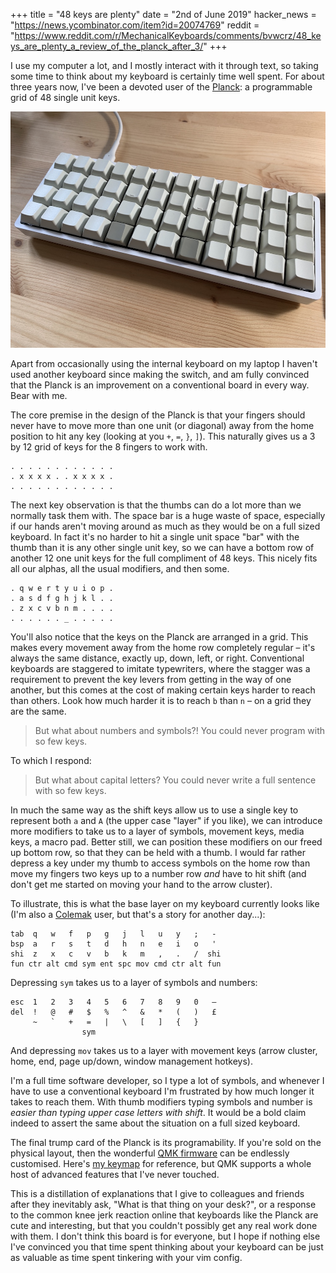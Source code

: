 +++
title = "48 keys are plenty"
date = "2nd of June 2019"
hacker_news = "https://news.ycombinator.com/item?id=20074769"
reddit = "https://www.reddit.com/r/MechanicalKeyboards/comments/bvwcrz/48_keys_are_plenty_a_review_of_the_planck_after_3/"
+++

I use my computer a lot, and I mostly interact with it through text, so taking some time to think about my keyboard is certainly time well spent. For about three years now, I've been a devoted user of the [Planck][]: a programmable grid of 48 single unit keys.

![planck](planck.jpg)

Apart from occasionally using the internal keyboard on my laptop I haven't used another keyboard since making the switch, and am fully convinced that the Planck is an improvement on a conventional board in every way. Bear with me.

The core premise in the design of the Planck is that your fingers should never have to move more than one unit (or diagonal) away from the home position to hit any key (looking at you `+`, `=`, `}`, `]`). This naturally gives us a 3 by 12 grid of keys for the 8 fingers to work with.

    . . . . . . . . . . . .
    . x x x x . . x x x x .
    . . . . . . . . . . . .

The next key observation is that the thumbs can do a lot more than we normally task them with. The space bar is a huge waste of space, especially if our hands aren't moving around as much as they would be on a full sized keyboard. In fact it's no harder to hit a single unit space "bar" with the thumb than it is any other single unit key, so we can have a bottom row of another 12 one unit keys for the full compliment of 48 keys. This nicely fits all our alphas, all the usual modifiers, and then some.

    . q w e r t y u i o p .
    . a s d f g h j k l . .
    . z x c v b n m . . . .
    . . . . . . _ . . . . .

You'll also notice that the keys on the Planck are arranged in a grid. This makes every movement away from the home row completely regular – it's always the same distance, exactly up, down, left, or right. Conventional keyboards are staggered to imitate typewriters, where the stagger was a requirement to prevent the key levers from getting in the way of one another, but this comes at the cost of making certain keys harder to reach than others. Look how much harder it is to reach `b` than `n` – on a grid they are the same.

> But what about numbers and symbols?! You could never program with so few keys.

To which I respond:

> But what about capital letters? You could never write a full sentence with so few keys.

In much the same way as the shift keys allow us to use a single key to represent both `a` and `A` (the upper case "layer" if you like), we can introduce more modifiers to take us to a layer of symbols, movement keys, media keys, a macro pad. Better still, we can position these modifiers on our freed up bottom row, so that they can be held with a thumb. I would far rather depress a key under my thumb to access symbols on the home row than move my fingers two keys up to a number row *and* have to hit shift (and don't get me started on moving your hand to the arrow cluster).

To illustrate, this is what the base layer on my keyboard currently looks like (I'm also a [Colemak][] user, but that's a story for another day...):

    tab  q   w   f   p   g   j   l   u   y   ;   -
    bsp  a   r   s   t   d   h   n   e   i   o   '
    shi  z   x   c   v   b   k   m   ,   .   /  shi
    fun ctr alt cmd sym ent spc mov cmd ctr alt fun

Depressing `sym` takes us to a layer of symbols and numbers:

    esc  1   2   3   4   5   6   7   8   9   0   –
    del  !   @   #   $   %   ^   &   *   (   )   £
         ~   `   +   =   |   \   [   ]   {   }
                    sym

And depressing `mov` takes us to a layer with movement keys (arrow cluster, home, end, page up/down, window management hotkeys).

I'm a full time software developer, so I type a lot of symbols, and whenever I have to use a conventional keyboard I'm frustrated by how much longer it takes to reach them. With thumb modifiers typing symbols and number is *easier than typing upper case letters with shift*. It would be a bold claim indeed to assert the same about the situation on a full sized keyboard.

The final trump card of the Planck is its programability. If you're sold on the physical layout, then the wonderful [QMK firmware][] can be endlessly customised. Here's [my keymap][] for reference, but QMK supports a whole host of advanced features that I've never touched.

This is a distillation of explanations that I give to colleagues and friends after they inevitably ask, "What is that thing on your desk?", or a response to the common knee jerk reaction online that keyboards like the Planck are cute and interesting, but that you couldn't possibly get any real work done with them. I don't think this board is for everyone, but I hope if nothing else I've convinced you that time spent thinking about your keyboard can be just as valuable as time spent tinkering with your vim config.

[Planck]: https://olkb.com/planck
[Colemak]: https://colemak.com/
[QMK firmware]: https://github.com/qmk/qmk_firmware
[my keymap]: https://github.com/qmk/qmk_firmware/blob/master/keyboards/planck/keymaps/callum/keymap.c